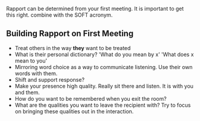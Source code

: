 Rapport can be determined from your first meeting. It is important to get this right. combine with the SOFT acronym. 
## Building Rapport on First Meeting
- Treat others in the way **they** want to be treated
- What is their personal dictionary? 'What do you mean by x' 'What does x mean to you'
- Mirroring word choice as a way to communicate listening. Use their own words with them. 
- Shift and support response?
- Make your presence high quality. Really sit there and listen. It is with you and them. 
- How do you want to be remembered when you exit the room?
- What are the qualities you want to leave the recipient with? Try to focus on bringing these qualities out in the interaction. 
